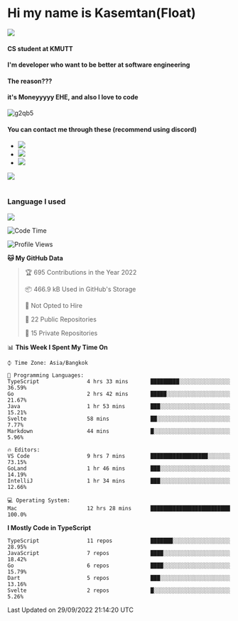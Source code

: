 # Hi my name is Kasemtan(Float)
![](https://64.media.tumblr.com/9c2a8f831efe8da556ffbf89cebb52c9/b86c1ab833a37e32-93/s1280x1920/d000dc22f75df64be2bc150f5fa69c4f6df6bb07.gifv)
#### CS student at KMUTT
#### I'm developer who want to be better at software engineering
#### The reason???
#### it's Moneyyyyy EHE, and also I love to code
![g2qb5](https://user-images.githubusercontent.com/69688279/175812510-9235eaf7-72f7-40d3-b163-56efa9aa5c6b.gif)

#### You can contact me through these (recommend using discord)
- [![](https://img.shields.io/badge/Discord-5865F2?logo=Discord&logoColor=white)](https://discordapp.com/users/278155096225742848)
- [![](https://img.shields.io/badge/Facebook-1877F2?logo=facebook&logoColor=white)](https://www.facebook.com/float.teavasirichokchai/)
- [![](https://img.shields.io/badge/linkedin-0A66C2?logo=linkedin&logoColor=white)](https://www.linkedin.com/in/kasemtan-teavasirichokchai-975531227/)

[![](https://github-readme-stats.vercel.app/api?username=FloatKasemtan&show_icons=true&theme=nightowl)]()
#
### Language I used
[![](https://github-readme-stats.vercel.app/api/top-langs/?username=FloatKasemtan&layout=compact&theme=nightowl)]()
<!--START_SECTION:waka-->
![Code Time](http://img.shields.io/badge/Code%20Time-740%20hrs%204%20mins-blue)

![Profile Views](http://img.shields.io/badge/Profile%20Views-1-blue)

**🐱 My GitHub Data** 

> 🏆 695 Contributions in the Year 2022
 > 
> 📦 466.9 kB Used in GitHub's Storage 
 > 
> 🚫 Not Opted to Hire
 > 
> 📜 22 Public Repositories 
 > 
> 🔑 15 Private Repositories  
 > 
📊 **This Week I Spent My Time On** 

```text
⌚︎ Time Zone: Asia/Bangkok

💬 Programming Languages: 
TypeScript               4 hrs 33 mins       █████████░░░░░░░░░░░░░░░░   36.59% 
Go                       2 hrs 42 mins       █████░░░░░░░░░░░░░░░░░░░░   21.67% 
Java                     1 hr 53 mins        ███░░░░░░░░░░░░░░░░░░░░░░   15.21% 
Svelte                   58 mins             ██░░░░░░░░░░░░░░░░░░░░░░░   7.77% 
Markdown                 44 mins             █░░░░░░░░░░░░░░░░░░░░░░░░   5.96%

🔥 Editors: 
VS Code                  9 hrs 7 mins        ██████████████████░░░░░░░   73.15% 
GoLand                   1 hr 46 mins        ███░░░░░░░░░░░░░░░░░░░░░░   14.19% 
IntelliJ                 1 hr 34 mins        ███░░░░░░░░░░░░░░░░░░░░░░   12.66%

💻 Operating System: 
Mac                      12 hrs 28 mins      █████████████████████████   100.0%

```

**I Mostly Code in TypeScript** 

```text
TypeScript               11 repos            ███████░░░░░░░░░░░░░░░░░░   28.95% 
JavaScript               7 repos             ████░░░░░░░░░░░░░░░░░░░░░   18.42% 
Go                       6 repos             ████░░░░░░░░░░░░░░░░░░░░░   15.79% 
Dart                     5 repos             ███░░░░░░░░░░░░░░░░░░░░░░   13.16% 
Svelte                   2 repos             █░░░░░░░░░░░░░░░░░░░░░░░░   5.26%

```



 Last Updated on 29/09/2022 21:14:20 UTC
<!--END_SECTION:waka-->
<!--
**FloatKasemtan/FloatKasemtan** is a ✨ _special_ ✨ repository because its `README.md` (this file) appears on your GitHub profile.

Here are some ideas to get you started:

- 🔭 I’m currently working on ...
- 🌱 I’m currently learning ...
- 👯 I’m looking to collaborate on ...
- 🤔 I’m looking for help with ...
- 💬 Ask me about ...
- 📫 How to reach me: ...
- 😄 Pronouns: ...
- ⚡ Fun fact: ...
-->
